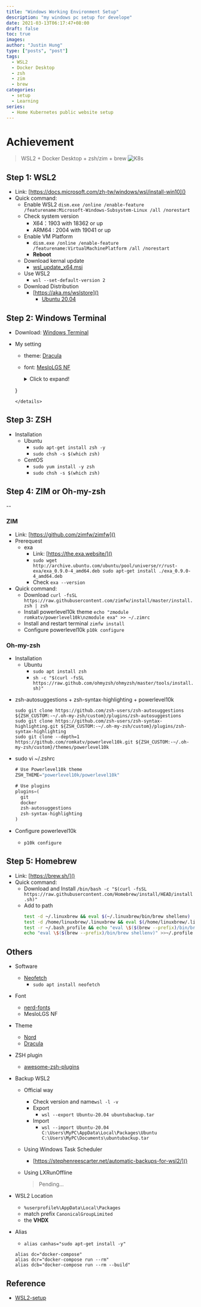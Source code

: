 ```yaml
---
title: "Windows Working Environment Setup"
description: "my windows pc setup for develope"
date: 2021-03-13T06:17:47+08:00
draft: false
toc: true
images:
author: "Justin Hung"
type: ["posts", "post"]
tags:
  - WSL2
  - Docker Desktop
  - zsh
  - zim
  - brew
categories:
  - setup
  - Learning
series:
  - Home Kubernetes public website setup
---
```


# Achievement

> WSL2 + Docker Desktop + zsh/zim + brew
> ![K8s](/images/wsl.png)

## Step 1: WSL2

- Link: [https://docs.microsoft.com/zh-tw/windows/wsl/install-win10]()
- Quick command:
  - Enable WSL2
    `dism.exe /online /enable-feature /featurename:Microsoft-Windows-Subsystem-Linux /all /norestart`
  - Check system version
    - X64：1903 with 18362 or up
    - ARM64 : 2004 with 19041 or up
  - Enable VM Platform
    - `dism.exe /online /enable-feature /featurename:VirtualMachinePlatform /all /norestart`
    - **Reboot**
  - Download kernal update
    - [wsl_update_x64.msi](https://wslstorestorage.blob.core.windows.net/wslblob/wsl_update_x64.msi)
  - Use WSL2
    - `wsl --set-default-version 2`
  - Download Distribution
    - [https://aka.ms/wslstore]()
      - [Ubuntu 20.04](https://www.microsoft.com/store/apps/9n6svws3rx71)

## Step 2: Windows Terminal

- Download: [Windows Terminal](https://www.microsoft.com/zh-tw/p/windows-terminal/9n0dx20hk701?rtc=1&activetab=pivot:overviewtab)

- My setting

  - theme: [Dracula](https://draculatheme.com/)
  - font: [MesloLGS NF](https://github.com/romkatv/dotfiles-public/tree/master/.local/share/fonts/NerdFonts)
    <details>
      <summary>Click to expand!</summary>
      
      ``` json
      {
        "$schema": "https://aka.ms/terminal-profiles-schema",
        "defaultProfile": "{07b52e3e-de2c-5db4-bd2d-ba144ed6c273}",
        "copyOnSelect": true,
        "copyFormatting": true,
        "multiLinePasteWarning": false,
        "largePasteWarning": false,
        "confirmCloseAllTabs": false,

        "profiles": {
          "defaults": {
            "colorScheme": "Dracula",
            "acrylicOpacity": 0.5,
            "snapOnInput": true,
            "startingDirectory": "%USERPROFILE%",
            "useAcrylic": true,
            "closeOnExit": true
          },
          "list": [
            {
              "guid": "{07b52e3e-de2c-5db4-bd2d-ba144ed6c273}",
              "suppressApplicationTitle": true,
              "tabTitle": "Ubuntu 20.04",
              "name": "Ubuntu-20.04",
              "fontFace": "MesloLGS NF",
              "source": "Windows.Terminal.Wsl",
              "hidden": false
            }
            {
              // Make changes here to the powershell.exe profile.
              "guid": "{61c54bbd-c2c6-5271-96e7-009a87ff44bf}",
              "name": "Windows PowerShell",
              "commandline": "powershell.exe",
              "hidden": false
            },
            {
              // Make changes here to the cmd.exe profile.
              "guid": "{0caa0dad-35be-5f56-a8ff-afceeeaa6101}",
              "name": "Command Prompt",
              "commandline": "cmd.exe",
              "hidden": false
            }
          ]
        },
        "schemes": [
          {
            "name": "Dracula",
            "cursorColor": "#F8F8F2",
            "selectionBackground": "#44475A",
            "background": "#282A36",
            "foreground": "#F8F8F2",
            "black": "#21222C",
            "blue": "#BD93F9",
            "cyan": "#8BE9FD",
            "green": "#50FA7B",
            "purple": "#FF79C6",
            "red": "#FF5555",
            "white": "#F8F8F2",
            "yellow": "#F1FA8C",
            "brightBlack": "#6272A4",
            "brightBlue": "#D6ACFF",
            "brightCyan": "#A4FFFF",
            "brightGreen": "#69FF94",
            "brightPurple": "#FF92DF",
            "brightRed": "#FF6E6E",
            "brightWhite": "#FFFFFF",
            "brightYellow": "#FFFFA5"
          }
        ],
        "actions": [
          {
            "command": {
              "action": "copy",
              "singleLine": false
            },
            "keys": "ctrl+c"
          },
          {
            "command": "paste",
            "keys": "ctrl+v"
          },
          {
            "command": "find",
            "keys": "ctrl+shift+f"
          },
          {
            "command": {
              "action": "splitPane",
              "split": "auto",
              "splitMode": "duplicate"
            },
            "keys": "alt+shift+d"
          },
          {
            "command": "closePane",
            "keys": "ctrl+w"
          }
        ]

  }

  ```
  </details>
  ```

## Step 3: ZSH

- Installation
  - Ubuntu
    - `sudo apt-get install zsh -y`
    - `sudo chsh -s $(which zsh)`
  - CentOS
    - `sudo yum install -y zsh`
    - `sudo chsh -s $(which zsh)`

## Step 4: ZIM or Oh-my-zsh

--

### ZIM

- Link: [https://github.com/zimfw/zimfw]()
- Prerequest
  - exa
    - Link: [https://the.exa.website/]()
    - `sudo wget http://archive.ubuntu.com/ubuntu/pool/universe/r/rust-exa/exa_0.9.0-4_amd64.deb sudo apt-get install ./exa_0.9.0-4_amd64.deb`
    - Check `exa --version`
- Quick command:
  - Download
    `curl -fsSL https://raw.githubusercontent.com/zimfw/install/master/install.zsh | zsh`
  - Install powerlevel10k theme
    `echo "zmodule romkatv/powerlevel10k\nzmodule exa" >> ~/.zimrc`
  - Install and restart terminal
    `zimfw install`
  - Configure powerlevel10k
    `p10k configure`

### Oh-my-zsh

- Installation
  - Ubuntu
    - `sudo apt install zsh`
    - `sh -c "$(curl -fsSL https://raw.github.com/ohmyzsh/ohmyzsh/master/tools/install.sh)"`

* zsh-autosuggestions + zsh-syntax-highlighting + powerlevel10k
  ```
  sudo git clone https://github.com/zsh-users/zsh-autosuggestions ${ZSH_CUSTOM:-~/.oh-my-zsh/custom}/plugins/zsh-autosuggestions
  sudo git clone https://github.com/zsh-users/zsh-syntax-highlighting.git ${ZSH_CUSTOM:-~/.oh-my-zsh/custom}/plugins/zsh-syntax-highlighting
  sudo git clone --depth=1 https://github.com/romkatv/powerlevel10k.git ${ZSH_CUSTOM:-~/.oh-my-zsh/custom}/themes/powerlevel10k
  ```
* sudo vi ~/.zshrc

  ```javascript
  # Use Powerlevel10k theme
  ZSH_THEME="powerlevel10k/powerlevel10k"

  # Use plugins
  plugins=(
    git
    docker
    zsh-autosuggestions
    zsh-syntax-highlighting
  )
  ```

* Configure powerlevel10k
  - `p10k configure`

## Step 5: Homebrew

- Link: [https://brew.sh/]()
- Quick command:
  - Download and Install
    `/bin/bash -c "$(curl -fsSL https://raw.githubusercontent.com/Homebrew/install/HEAD/install.sh)"`
  - Add to path
    ```bash
    test -d ~/.linuxbrew && eval $(~/.linuxbrew/bin/brew shellenv)
    test -d /home/linuxbrew/.linuxbrew && eval $(/home/linuxbrew/.linuxbrew/bin/brew shellenv)
    test -r ~/.bash_profile && echo "eval \$($(brew --prefix)/bin/brew shellenv)" >>~/.bash_profile
    echo "eval \$($(brew --prefix)/bin/brew shellenv)" >>~/.profile
    ```

## Others

- Software
  - [Neofetch](https://github.com/dylanaraps/neofetch)
    - `sudo apt install neofetch`
- Font
  - [nerd-fonts](https://github.com/ryanoasis/nerd-fonts)
  - MesloLGS NF
- Theme
  - [Nord](https://www.nordtheme.com/)
  - [Dracula](https://draculatheme.com/)
- ZSH plugin
  - [awesome-zsh-plugins](https://github.com/unixorn/awesome-zsh-plugins)
- Backup WSL2

  - Official way
    - Check version and name`wsl -l -v`
    - Export
      - `wsl --export Ubuntu-20.04 ubuntubackup.tar`
    - Import
      - `wsl --import Ubuntu-20.04 C:\Users\MyPC\AppData\Local\Packages\Ubuntu C:\Users\MyPC\Documents\ubuntubackup.tar`
  - Using Windows Task Scheduler
    - [https://stephenreescarter.net/automatic-backups-for-wsl2/]()
  - Using LXRunOffline

    > Pending...

- WSL2 Location
  - `%userprofile%\AppData\Local\Packages`
  - match prefix `CanonicalGroupLimited`
  - the **VHDX**
- Alias
  - `alias canhas="sudo apt-get install -y"`
  ```
  alias dc="docker-compose"
  alias dcr="docker-compose run --rm"
  alias dcb="docker-compose run --rm --build"
  ```

## Reference

- [WSL2-setup](https://yduman.github.io/blog/wsl2-setup/)
